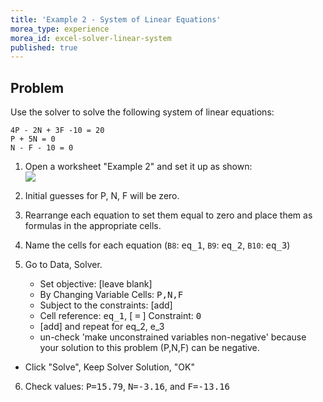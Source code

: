 ```yaml
---
title: 'Example 2 - System of Linear Equations'
morea_type: experience
morea_id: excel-solver-linear-system
published: true
---
```

## Problem

Use the solver to solve the
following system of linear equations:  

```
4P - 2N + 3F -10 = 20
P + 5N = 0
N - F - 10 = 0 
```

1. Open a worksheet "Example 2" and set it up as shown:\
   ![](pix/linesys.jpg)

2. Initial guesses for P, N, F will be zero.
3. Rearrange each equation to set them equal to zero and place them as
   formulas in the appropriate cells.

4. Name the cells for each equation (`B8`: <kbd>eq_1</kbd>, `B9`: <kbd>eq_2</kbd>,
   `B10`: <kbd>eq_3</kbd>)

5. Go to Data, Solver.
   - Set objective: \[leave blank\]
   - By Changing Variable Cells: <kbd>P,N,F</kbd>
   - Subject to the constraints: \[add\]
   - Cell reference: <kbd>eq_1</kbd>, [ <kbd>=</kbd> ] Constraint: <kbd>0</kbd>
   - \[add\] and repeat for eq_2, e_3
   - un-check 'make unconstrained variables non-negative' because your
	 solution to this problem (P,N,F) can be negative.
  - Click "Solve", Keep Solver Solution, "OK"
6. Check values: <samp>P=15.79</samp>, <samp>N=-3.16</samp>, and <samp>F=-13.16</samp> <!-- {li:.result} -->
